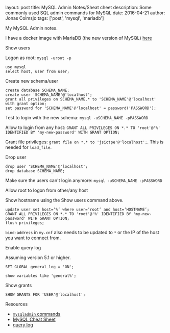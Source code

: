 layout: post
title: MySQL Admin Notes/Sheat cheet
description: Some commonly used SQL admin commands for MySQL
date: 2016-04-21
author: Jonas Colmsjo
tags: ['post', 'mysql', 'mariadb']

My MySQL Admin notes.

I have a docker image with MariaDB (the new version of MySQL)
[here](https://github.com/gizur/docker-mariadb)


Show users

Logon as root: `mysql -uroot -p`

```
use mysql
select host, user from user;
```


Create new schema/user

```
create database SCHEMA_NAME;
create user 'SCHEMA_NAME'@'localhost';
grant all privileges on SCHEMA_NAME.* to 'SCHEMA_NAME'@'localhost' with grant option;
set password for 'SCHEMA_NAME'@'localhost' = password('PASSWORD');
```

Test to login with the new schema: `mysql -uSCHEMA_NAME -pPASSWORD`

Allow to login from any host:
`GRANT ALL PRIVILEGES ON *.* TO 'root'@'%' IDENTIFIED BY 'my-new-password' WITH GRANT OPTION;`

Grant file privileges: `grant file on *.* to 'jsiotpe'@'localhost';`. This is needed for
`load_file`.


Drop user

```
drop user 'SCHEMA_NAME'@'localhost';
drop database SCHEMA_NAME;
```

Make sure the users can't login anymore: `mysql -uSCHEMA_NAME -pPASSWORD`


Allow root to logon from other/any host

Show hostname using the Show users command above.

```
update user set host=’%’ where user=’root’ and host=’HOSTNAME’;
GRANT ALL PRIVILEGES ON *.* TO 'root'@'%' IDENTIFIED BY 'my-new-password' WITH GRANT OPTION;
flush privileges;
```

`bind-address` in `my.cnf` also needs to be updated to `*` or the IP of the
host you want to connect from.



Enable query log

Assuming version 5.1 or higher.

```
SET GLOBAL general_log = 'ON';

show variables like 'general%';
```


Show grants


`SHOW GRANTS FOR 'USER'@'localhost';`


Resources

* [`mysqladmin` commands](http://www.tecmint.com/mysqladmin-commands-for-database-administration-in-linux/)
* [MySQL Cheat Sheet](http://lzone.de/cheat-sheet/MySQL)
* [query log](http://dev.mysql.com/doc/refman/5.7/en/query-log.html)
